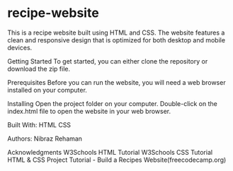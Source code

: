 # recipe-website
This is a recipe website built using HTML and CSS. The website features a clean and responsive design that is optimized for both desktop and mobile devices.

Getting Started
To get started, you can either clone the repository or download the zip file.

Prerequisites
Before you can run the website, you will need a web browser installed on your computer.

Installing
Open the project folder on your computer.
Double-click on the index.html file to open the website in your web browser.

Built With:
HTML
CSS


Authors: Nibraz Rehaman


Acknowledgments
W3Schools HTML Tutorial
W3Schools CSS Tutorial
HTML & CSS Project Tutorial - Build a Recipes Website(freecodecamp.org)

